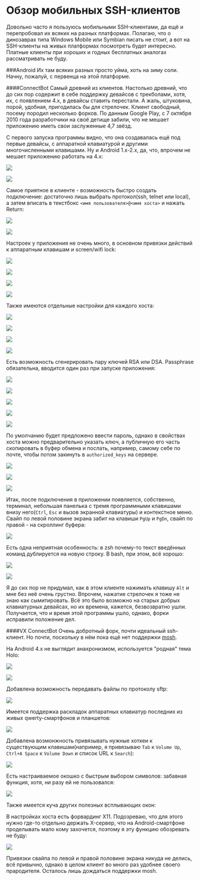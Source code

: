 Обзор мобильных SSH-клиентов
============================

Довольно часто я пользуюсь мобильными SSH-клиентами, да ещё и перепробовал их всяких на разных платформах. Полагаю, что о динозаврах типа Windows Mobile или Symbian писать не стоит, а вот на SSH-клиенты на живых платформах посмотреть будет интересно. Платные клиенты при хороших и годных бесплатных аналогах рассматривать не буду.

###Android
Их там всяких разных просто уйма, хоть на зиму соли. Начну, пожалуй, с первенца на этой платформе.

####ConnectBot
Самый древний из клиентов. Настолько древний, что до сих пор содержит в себе поддержку девайсов с трекболами, хотя, их, с появлением 4.x, в девайсы ставить перестали. А жаль, штуковина, порой, удобная, пригодилась бы для стрелочек. Клиент свободный, посему породил несколько форков. По данным Google Play, с 7 октября 2010 года разработчики на своё детище забили, что не мешает приложению иметь свои заслуженные 4,7 звёзд.

С первого запуска программы видно, что она создавалась ещё под первые девайсы, с аппаратной клавиатурой и другими многочисленными клавишами. Ну и Android 1.x-2.x, да, что, впрочем не мешает приложению работать на 4.x:

![](http://wasteland.it-the-drote.tk/shot/Android/sshreview/raw/cropped/2013-12-01-17:30:47.png)

![](http://wasteland.it-the-drote.tk/shot/Android/sshreview/raw/cropped/2013-12-01-17:30:55.png)

Самое приятное в клиенте - возможность быстро создать подключение: достаточно лишь выбрать протокол(ssh, telnet или local), а затем вписать в текстбокс `<имя пользователя>@<имя хоста>` и нажать Return:

![](http://wasteland.it-the-drote.tk/shot/Android/sshreview/raw/cropped/2013-12-01-17:31:03.png)

![](http://wasteland.it-the-drote.tk/shot/Android/sshreview/raw/cropped/2013-12-01-17:32:55.png)

Настроек у приложения не очень много, в основном привязки действий к аппаратным клавишам и screen/wifi lock:

![](http://wasteland.it-the-drote.tk/shot/Android/sshreview/raw/cropped/2013-12-01-17:33:08.png)

![](http://wasteland.it-the-drote.tk/shot/Android/sshreview/raw/cropped/2013-12-01-17:41:04.png)

![](http://wasteland.it-the-drote.tk/shot/Android/sshreview/raw/cropped/2013-12-01-17:41:14.png)

![](http://wasteland.it-the-drote.tk/shot/Android/sshreview/raw/cropped/2013-12-01-17:41:18.png)

Также имеются отдельные настройки для каждого хоста: 

![](http://wasteland.it-the-drote.tk/shot/Android/sshreview/raw/cropped/2013-12-01-17:39:38.png)

![](http://wasteland.it-the-drote.tk/shot/Android/sshreview/raw/cropped/2013-12-01-17:40:00.png)

![](http://wasteland.it-the-drote.tk/shot/Android/sshreview/raw/cropped/2013-12-01-17:40:04.png)

![](http://wasteland.it-the-drote.tk/shot/Android/sshreview/raw/cropped/2013-12-01-17:40:10.png)



Есть возможность сгенерировать пару ключей RSA или DSA. Passphrase обязательна, вводится один раз при запуске приложения:

![](http://wasteland.it-the-drote.tk/shot/Android/sshreview/raw/cropped/2013-12-01-17:33:22.png)

![](http://wasteland.it-the-drote.tk/shot/Android/sshreview/raw/cropped/2013-12-01-17:33:51.png)

![](http://wasteland.it-the-drote.tk/shot/Android/sshreview/raw/cropped/2013-12-01-17:34:00.png)

![](http://wasteland.it-the-drote.tk/shot/Android/sshreview/raw/cropped/2013-12-01-17:34:16.png)

![](http://wasteland.it-the-drote.tk/shot/Android/sshreview/raw/cropped/2013-12-01-17:34:36.png)

По умолчанию будет предложено ввести пароль, однако в свойствах хоста можно предварительно указать ключ, а публичную его часть скопировать в буфер обмена и послать, например, самому себе по почте, чтобы потом закинуть в `authorized_keys` на сервере.

![](http://wasteland.it-the-drote.tk/shot/Android/sshreview/raw/cropped/2013-12-01-17:35:15.png)

![](http://wasteland.it-the-drote.tk/shot/Android/sshreview/raw/cropped/2013-12-01-17:35:26.png)

![](http://wasteland.it-the-drote.tk/shot/Android/sshreview/raw/cropped/2013-12-01-17:38:36.png)


Итак, после подключения в приложении появляется, собственно, терминал, небольшая панелька с тремя программными клавишами внизу него(`Ctrl`, `Esc` и вызов экранной клавиатуры) и контекстное меню. Свайп по левой половине экрана забит на клавиши `PgUp` и `PgDn`, свайп по правой - на скроллинг буфера:

![](http://wasteland.it-the-drote.tk/shot/Android/sshreview/raw/cropped/2013-12-01-17:36:50.png)

Есть одна неприятная особенность: в zsh почему-то текст введённых команд дублируется на новую строку. В bash, при этом, всё хорошо:

![](http://wasteland.it-the-drote.tk/shot/Android/sshreview/raw/cropped/2013-12-01-17:36:14.png)

![](http://wasteland.it-the-drote.tk/shot/Android/sshreview/raw/cropped/2013-12-01-17:36:34.png)

Я до сих пор не придумал, как в этом клиенте нажимать клавишу `Alt` и мне без неё очень грустно. Впрочем, нажатие стрелочек я тоже не знаю как сымитировать. Всё это было возможно на старых добрых клавиатурных девайсах, но их времена, кажется, безвозвратно ушли. Получается, что и время этой программы ушло, однако, форки исправили положение дел.

####VX ConnectBot
Очень добротный форк, почти идеальный ssh-клиент. Но почти, поскольку в нём пока ещё нет поддержки [mosh](http://mosh.mit.edu). 

На Android 4.x не выглядит анахронизмом, используется "родная" тема Holo:

![](http://wasteland.it-the-drote.tk/shot/Android/sshreview/raw/cropped/2013-12-01-17:43:12.png)

![](http://wasteland.it-the-drote.tk/shot/Android/sshreview/raw/cropped/2013-12-01-17:43:45.png)

Добавлена возможность передавать файлы по протоколу sftp:

![](http://wasteland.it-the-drote.tk/shot/Android/sshreview/raw/cropped/2013-12-01-17:51:35.png)

Имеется поддержка раскладок аппаратных клавиатур последних из живых qwerty-смартфонов и планшетов:

![](http://wasteland.it-the-drote.tk/shot/Android/sshreview/raw/cropped/2013-12-01-17:46:31.png)

Добавлена возмонжность привязывать нужные хоткеи к существующим клавишам(например, я привязываю `Tab` к `Volume Up`, `Ctrl+A Space` к `Volume Down` и список URL к `Search`):

![](http://wasteland.it-the-drote.tk/shot/Android/sshreview/raw/cropped/2013-12-01-17:45:46.png)

Есть настраиваемое окошко с быстрым выбором символов: забавная функция, хотя, ни разу ей не пользовался:

![](http://wasteland.it-the-drote.tk/shot/Android/sshreview/raw/cropped/2013-12-01-17:51:00.png)

Также имеется куча других полезных всплывающих окон:

В настройках хоста есть форвардинг X11. Подозреваю, что для этого нужно где-то отдельно держать X-сервер, что на Android-смартфоне проделывать мало кому захочется, поэтому я эту функцию обозревать не буду:

![](http://wasteland.it-the-drote.tk/shot/Android/sshreview/raw/cropped/2013-12-01-17:44:58.png)

Привязки свайпа по левой и правой половине экрана никуда не делись, всё привычно, однако в целом клиент во много раз удобнее своего прародителя. Осталось лишь дождаться поддержки mosh.


